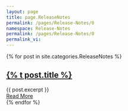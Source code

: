 ```yaml
---
layout: page
title: page.ReleaseNotes
permalink: /pages/Release-Notes/0
namespace: Release-Notes
permalink: /pages/Release-Notes/0
permalink_vi:
---
```


<div class="posts">
  {% for post in site.categories.ReleaseNotes %}
    <article class="post">
      <h1><a href="{{ site.baseurl }}{{ post.url }}">{% t post.title %}</a></h1>
      <div class="entry">
        {{ post.excerpt }}
      </div>
      <a href="{{ site.baseurl }}{{ post.url }}" class="read-more">Read More</a>
    </article>
  {% endfor %}
</div>
